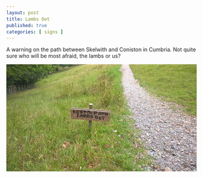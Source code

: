 ```yaml
---
layout: post
title: Lambs Oot
published: true
categories: [ signs ]
---
```


A warning on the path between Skelwith and Coniston in Cumbria. Not quite sure who will be 
most afraid, the lambs or us?

![lambs oot](/img/posts/lambs-oot/lambs-oot.webp)

